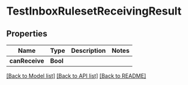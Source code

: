 # TestInboxRulesetReceivingResult

## Properties
Name | Type | Description | Notes
------------ | ------------- | ------------- | -------------
**canReceive** | **Bool** |  | 

[[Back to Model list]](../README#documentation-for-models) [[Back to API list]](../README#documentation-for-api-endpoints) [[Back to README]](../README)


